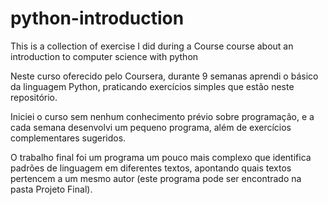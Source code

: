 # python-introduction
This is a collection of exercise I did during a Course course about an introduction to computer science with python

Neste curso oferecido pelo Coursera, durante 9 semanas aprendi o básico da linguagem Python, praticando exercícios simples que estão neste repositório.

Iniciei o curso sem nenhum conhecimento prévio sobre programação, e a cada semana desenvolvi um pequeno programa, além de exercícios complementares sugeridos.

O trabalho final foi um programa um pouco mais complexo que identifica padrões de linguagem em diferentes textos, apontando quais textos pertencem a um mesmo autor (este programa pode ser encontrado na pasta Projeto Final).

